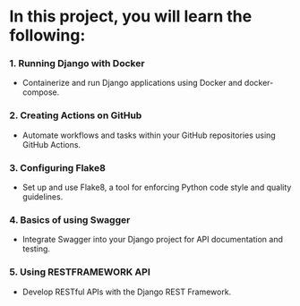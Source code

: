 # In this project, you will learn the following:

### 1. **Running Django with Docker**
  - Containerize and run Django applications using Docker and docker-compose.

### 2. **Creating Actions on GitHub**
  - Automate workflows and tasks within your GitHub repositories using GitHub Actions.

### 3. **Configuring Flake8**
  - Set up and use Flake8, a tool for enforcing Python code style and quality guidelines.

### 4. **Basics of using Swagger**
  - Integrate Swagger into your Django project for API documentation and testing.

### 5. **Using RESTFRAMEWORK API**
  - Develop RESTful APIs with the Django REST Framework.
